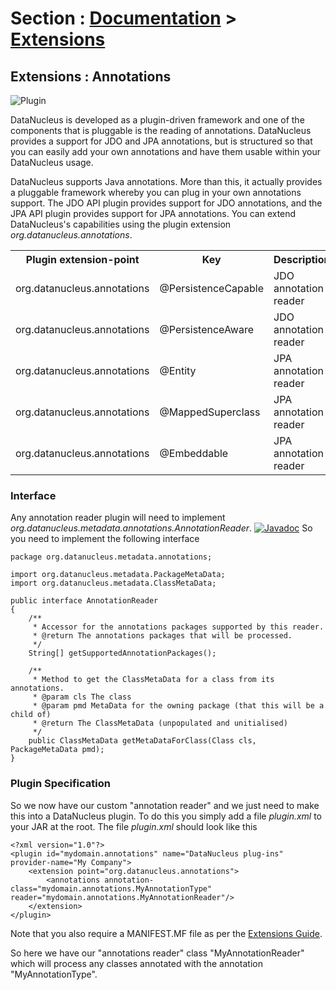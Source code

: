 <head><title>Extensions : Annotations</title></head>

# Section : [Documentation](../index.html) > [Extensions](index.html)

## Extensions : Annotations
![Plugin](../../images/nucleus_plugin.gif)

DataNucleus is developed as a plugin-driven framework and one of the components that is pluggable is the reading of annotations. 
DataNucleus provides a support for JDO and JPA annotations, but is structured so that you can easily add your own annotations and have them
usable within your DataNucleus usage.

DataNucleus supports Java annotations. More than this, it actually provides a pluggable framework whereby you can plug in your own annotations support. 
The JDO API plugin provides support for JDO annotations, and the JPA API plugin provides support for JPA annotations. 
You can extend DataNucleus's capabilities using the plugin extension *org.datanucleus.annotations*.

<table>
    <tr>
        <th>Plugin extension-point</th>
        <th>Key</th>
        <th>Description</th>
        <th width="80">Location</th>
    </tr>
    <tr>
        <td>org.datanucleus.annotations</td>
        <td>@PersistenceCapable</td>
        <td>JDO annotation reader</td>
        <td>datanucleus-api-jdo</td>
    </tr>
    <tr>
        <td>org.datanucleus.annotations</td>
        <td>@PersistenceAware</td>
        <td>JDO annotation reader</td>
        <td>datanucleus-api-jdo</td>
    </tr>
    <tr>
        <td>org.datanucleus.annotations</td>
        <td>@Entity</td>
        <td>JPA annotation reader</td>
        <td>datanucleus-api-jpa</td>
    </tr>
    <tr>
        <td>org.datanucleus.annotations</td>
        <td>@MappedSuperclass</td>
        <td>JPA annotation reader</td>
        <td>datanucleus-api-jpa</td>
    </tr>
    <tr>
        <td>org.datanucleus.annotations</td>
        <td>@Embeddable</td>
        <td>JPA annotation reader</td>
        <td>datanucleus-api-jpa</td>
    </tr>
</table>


### Interface

Any annotation reader plugin will need to implement _org.datanucleus.metadata.annotations.AnnotationReader_.
[![Javadoc](../../images/javadoc.gif)](http://www.datanucleus.org/javadocs/core/latest/org/datanucleus/metadata/annotations/AnnotationReader.html)
So you need to implement the following interface

	package org.datanucleus.metadata.annotations;

	import org.datanucleus.metadata.PackageMetaData;
	import org.datanucleus.metadata.ClassMetaData;

	public interface AnnotationReader
	{
	    /**
	     * Accessor for the annotations packages supported by this reader.
	     * @return The annotations packages that will be processed.
	     */
	    String[] getSupportedAnnotationPackages();

	    /**
	     * Method to get the ClassMetaData for a class from its annotations.
	     * @param cls The class
	     * @param pmd MetaData for the owning package (that this will be a child of)
	     * @return The ClassMetaData (unpopulated and unitialised)
	     */
	    public ClassMetaData getMetaDataForClass(Class cls, PackageMetaData pmd);
	}

### Plugin Specification

So we now have our custom "annotation reader" and we just need to make this into a DataNucleus 
plugin. To do this you simply add a file _plugin.xml_ to your JAR at the root. The file _plugin.xml_ should look like this

	<?xml version="1.0"?>
	<plugin id="mydomain.annotations" name="DataNucleus plug-ins" provider-name="My Company">
    	<extension point="org.datanucleus.annotations">
        	<annotations annotation-class="mydomain.annotations.MyAnnotationType" reader="mydomain.annotations.MyAnnotationReader"/>
    	</extension>
	</plugin>

Note that you also require a MANIFEST.MF file as per the [Extensions Guide](index.html).

So here we have our "annotations reader" class "MyAnnotationReader" which will process any classes annotated with the annotation "MyAnnotationType".
